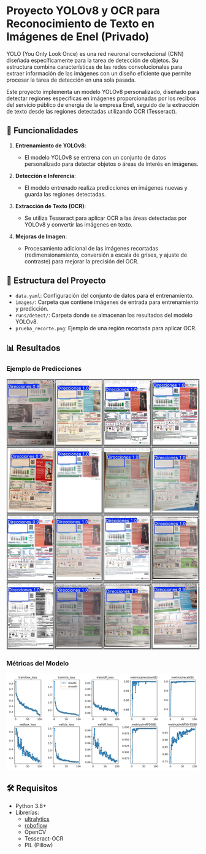 # Proyecto YOLOv8 y OCR para Reconocimiento de Texto en Imágenes de Enel (Privado)

YOLO (You Only Look Once) es una red neuronal convolucional (CNN) diseñada específicamente para la tarea de detección de objetos. Su estructura combina características de las redes convolucionales para extraer información de las imágenes con un diseño eficiente que permite procesar la tarea de detección en una sola pasada.

Este proyecto implementa un modelo YOLOv8 personalizado, diseñado para detectar regiones específicas en imágenes proporcionadas por los recibos del servicio público de energia de la empresa  Enel, seguido de la extracción de texto desde las regiones detectadas utilizando OCR (Tesseract).

## 🚀 Funcionalidades
1. **Entrenamiento de YOLOv8**: 
   - El modelo YOLOv8 se entrena con un conjunto de datos personalizado para detectar objetos o áreas de interés en imágenes.
   
2. **Detección e Inferencia**:
   - El modelo entrenado realiza predicciones en imágenes nuevas y guarda las regiones detectadas.

3. **Extracción de Texto (OCR)**:
   - Se utiliza Tesseract para aplicar OCR a las áreas detectadas por YOLOv8 y convertir las imágenes en texto.

4. **Mejoras de Imagen**:
   - Procesamiento adicional de las imágenes recortadas (redimensionamiento, conversión a escala de grises, y ajuste de contraste) para mejorar la precisión del OCR.

## 📂 Estructura del Proyecto
- `data.yaml`: Configuración del conjunto de datos para el entrenamiento.
- `images/`: Carpeta que contiene imágenes de entrada para entrenamiento y predicción.
- `runs/detect/`: Carpeta donde se almacenan los resultados del modelo YOLOv8.
- `prueba_recorte.png`: Ejemplo de una región recortada para aplicar OCR.

## 📊 Resultados

### Ejemplo de Predicciones
![Mosaico de Predicciones](Ejemplos.jpg)

### Métricas del Modelo
![Métricas del Modelo](Resultados.png)

## 🛠️ Requisitos
- Python 3.8+
- Librerías:
  - [ultralytics](https://github.com/ultralytics/ultralytics)
  - [roboflow](https://github.com/roboflow-ai/roboflow-python)
  - OpenCV
  - Tesseract-OCR
  - PIL (Pillow)


